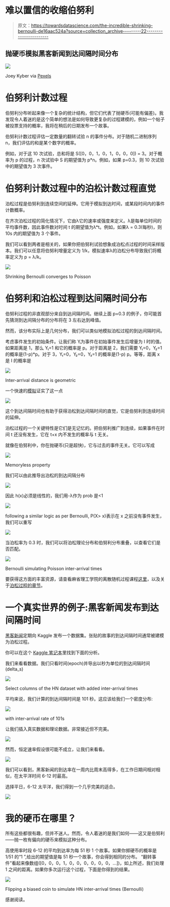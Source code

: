 # 难以置信的收缩伯努利

> 原文：<https://towardsdatascience.com/the-incredible-shrinking-bernoulli-de16aac524a?source=collection_archive---------22----------------------->

## 抛硬币模拟黑客新闻到达间隔时间分布

![](img/2962772cc14c496d28a60500523bd438.png)

Joey Kyber via [Pexels](https://www.pexels.com/photo/monochrome-photography-of-round-silver-coin-839351/)

# 伯努利计数过程

伯努利分布听起来像一个复杂的统计结构，但它们代表了抛硬币(可能有偏差)。我发现令人着迷的是这个简单的想法是如何导致更复杂的过程建模的，例如一个帖子被投票支持的概率，我将在稍后的日期发布一个故事。

伯努利计数过程评估一定数量的翻转试验 n 的事件分布。对于随机二进制序列 n，我们评估的和是某个数字的概率。

例如，对于这 10 次试验，总和将是 S([0，0，1，0，1，0，0，0]) = 3。对于概率为 p 的过程，n 次试验中 S 的期望值为 p*n。例如，如果 p=0.3，则 10 次试验中的期望值为 3 次事件。

# 伯努利计数过程中的泊松计数过程直觉

泊松过程是伯努利到连续空间的延伸。它用于模拟到达时间，或某段时间内的事件计数概率。

在齐次泊松过程的简化情况下，它由λ它的速率或强度来定义。λ是每单位时间的平均事件数，因此事件数对时间 t 的期望值为λ*t。例如，如果λ = 0.3(每秒)，则 10s 内的期望值为 3 个事件。

我们可以看到两者是相关的，如果你把伯努利试验想象成泊松点过程的时间采样版本。我们可以任意将伯努利增量定义为 1/k，模拟速率λ的泊松分布导致我们将概率定义为 p = λ/k。

![](img/75e240f4e01ad180eaa07f12e7d1d15f.png)

Shrinking Bernoulli converges to Poisson

# 伯努利和泊松过程到达间隔时间分布

伯努利过程的非直观部分来自到达间隔时间。继续上面 p=0.3 的例子，你可能首先猜测到达间隔分布的分布将在 3 左右达到峰值。

然而，该分布实际上是几何分布，我们可以类似地模拟泊松过程的到达间隔时间。

考虑事件发生的初始条件。让我们称 Yᵢ为事件在初始事件发生后增量为 I 时的值。如果距离是 1，那么 Y₁=1 和它的概率是 p。对于距离是 2，我们需要 Y₁=0，Y₂=1 的概率是(1-p)*p。对于 3，Y₁=0，Y₂=0，Y₃=1 的概率是(1-p) p。等等，距离 x 是 I 的概率是

![](img/2b18f76f7c3d36b1477bf0212591efe6.png)

Inter-arrival distance is geometric

一个快速的[模拟](https://colab.research.google.com/drive/1nc0HtHhmJAaiapc9v4MOb9aEfHku2vBl#scrollTo=GL5opjAQa5B7&uniqifier=2)证实了这一点

![](img/d605d24012e190c9baa982a50ae9c8a0.png)

这个到达间隔时间也有助于获得泊松到达间隔时间的直觉，它是伯努利到连续时间的延伸。

泊松过程的一个关键特性是它们是无记忆的。把伯努利推广到连续，如果事件在时间 t 还没有发生，它在 t+x 内不发生的概率与 t 无关。

就像在伯努利中，你在抛硬币(只是超快)，它与过去的事件无关。它可以写成

![](img/da1d64bdf681571d8be5f0df442d3cfa.png)

Memoryless property

我们可以由此推导出泊松的到达间隔分布

![](img/a8197532657d780e0459de781756838c.png)

因此 h(x)必须是线性的，我们用-λ作为 prob 是<1

![](img/32772d8e749d31b614e8de4cf47ad0ea.png)

following a similar logic as per Bernoulli, P(X> x)表示在 x 之前没有事件发生，我们可以重写

![](img/b85c49bb9b3aaf2e40aa25a1df84868b.png)

当泊松率为 0.3 时，我们可以将泊松理论分布和伯努利分布重叠，以查看它们是否匹配。

![](img/54f378abb7df82a1393d2711815f9e1f.png)

Bernoulli simulating Poisson inter-arrival times

要获得这方面的丰富资源，请查看麻省理工学院的离散随机过程课程[这里](https://ocw.mit.edu/courses/electrical-engineering-and-computer-science/6-262-discrete-stochastic-processes-spring-2011/)，以及关于[泊松过程的章节](https://ocw.mit.edu/courses/electrical-engineering-and-computer-science/6-262-discrete-stochastic-processes-spring-2011/course-notes/MIT6_262S11_chap02.pdf)。

# 一个真实世界的例子:黑客新闻发布到达间隔时间

[黑客新闻](https://news.ycombinator.com/)定期向 Kaggle 发布一个数据集。张贴的故事的到达间隔时间通常被建模为泊松过程。

你可以在这个 [Kaggle 笔记本](https://www.kaggle.com/blocks/hn-interarrival-time)里找到下面的分析。

我们来看看数据。我们只看时间(epoch)并导出以秒为单位的到达间隔时间(delta_s)

![](img/8176b8522922f7b06800d6210a3421fa.png)

Select columns of the HN dataset with added inter-arrival times

平均来说，我们计算的到达间隔时间是 101 秒。这应该给我们一个密度分布:

![](img/d9669e03c223545d7cb53912c0c3a802.png)

with inter-arrival rate of 101s

让我们插入真实数据和理论数据。非常接近但不完美。

![](img/32cf2c44f1fcf1c0092c2ac275d27269.png)

然而，恒定速率假设很可能不成立，让我们来看看。

![](img/8ada2f514d125270e18e7e959c41bf1a.png)

我们可以看到，黑客新闻的到达率在一周内比周末高得多，在工作日期间相对相似，在太平洋时间 6-12 时最高。

选择平日，6-12 太平洋，我们得到一个几乎完美的适合。

![](img/55f615f42c71780629b26212054af52b.png)

# 我的硬币在哪里？

所有这些都很有趣，但并不迷人。然而，令人着迷的是我们如何——这又是伯努利——抛一枚有偏向的硬币来模拟这种分布。

高使用率时段 6-12 的平均到达率为每 51 秒 1 个故事。如果你掷硬币的概率是 1/51 的“1 ”,给出的期望值是每 51 秒一个故事，你会得到相同的分布。
“翻转事件”看起来像数组([0，0，0，1，0，0，0，0，0，0，...])，如上所述，我们处理 1 之间的距离。如果你多次运行这个过程，下面是你得到的结果。

![](img/368b6af31193eebaa5324b2333542520.png)

Flipping a biased coin to simulate HN inter-arrival times (Bernoulli)

感谢阅读。